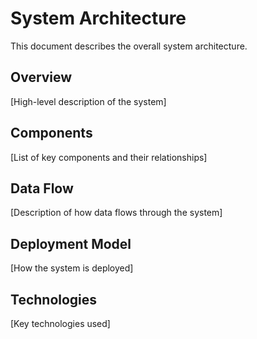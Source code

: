 # System Architecture

This document describes the overall system architecture.

## Overview
[High-level description of the system]

## Components
[List of key components and their relationships]

## Data Flow
[Description of how data flows through the system]

## Deployment Model
[How the system is deployed]

## Technologies
[Key technologies used]
